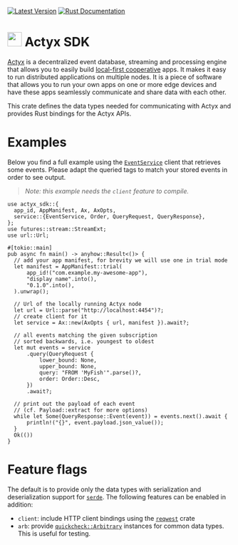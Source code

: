 [![Latest Version](https://img.shields.io/crates/v/actyx_sdk.svg)](https://crates.io/crates/actyx_sdk)
[![Rust Documentation](https://docs.rs/actyx_sdk/badge.svg)](https://docs.rs/actyx_sdk)

# <img src="https://developer.actyx.com/img/logo.svg" height="32px"> Actyx SDK

[Actyx](https://developer.actyx.com/) is a decentralized event database, streaming and processing
engine that allows you to easily build [local-first cooperative](https://www.local-first-cooperation.org/)
apps. It makes it easy to run distributed
applications on multiple nodes. It is a piece of software that allows you to run your own apps
on one or more edge devices and have these apps seamlessly communicate and share data with
each other.

This crate defines the data types needed for communicating with Actyx and provides Rust
bindings for the Actyx APIs.

# Examples

Below you find a full example using the [`EventService`](service/trait.EventService.html)
client that retrieves some events. Please adapt the queried tags to match your stored events
in order to see output.

> _Note: this example needs the `client` feature to compile._

```no_run
use actyx_sdk::{
  app_id, AppManifest, Ax, AxOpts,
  service::{EventService, Order, QueryRequest, QueryResponse},
};
use futures::stream::StreamExt;
use url::Url;

#[tokio::main]
pub async fn main() -> anyhow::Result<()> {
  // add your app manifest, for brevity we will use one in trial mode
  let manifest = AppManifest::trial(
      app_id!("com.example.my-awesome-app"),
      "display name".into(),
      "0.1.0".into(),
  ).unwrap();

  // Url of the locally running Actyx node
  let url = Url::parse("http://localhost:4454")?;
  // create client for it
  let service = Ax::new(AxOpts { url, manifest }).await?;

  // all events matching the given subscription
  // sorted backwards, i.e. youngest to oldest
  let mut events = service
      .query(QueryRequest {
          lower_bound: None,
          upper_bound: None,
          query: "FROM 'MyFish'".parse()?,
          order: Order::Desc,
      })
      .await?;

  // print out the payload of each event
  // (cf. Payload::extract for more options)
  while let Some(QueryResponse::Event(event)) = events.next().await {
      println!("{}", event.payload.json_value());
  }
  Ok(())
}
```

# Feature flags

The default is to provide only the data types with serialization and deserialization support
for [`serde`](https://docs.rs/serde). The following features can be enabled in addition:

- `client`: include HTTP client bindings using the [`reqwest`](https://docs.rs/reqwest) crate
- `arb`: provide
  [`quickcheck::Arbitrary`](https://docs.rs/quickcheck/latest/quickcheck/trait.Arbitrary.html)
  instances for common data types. This is useful for testing.
